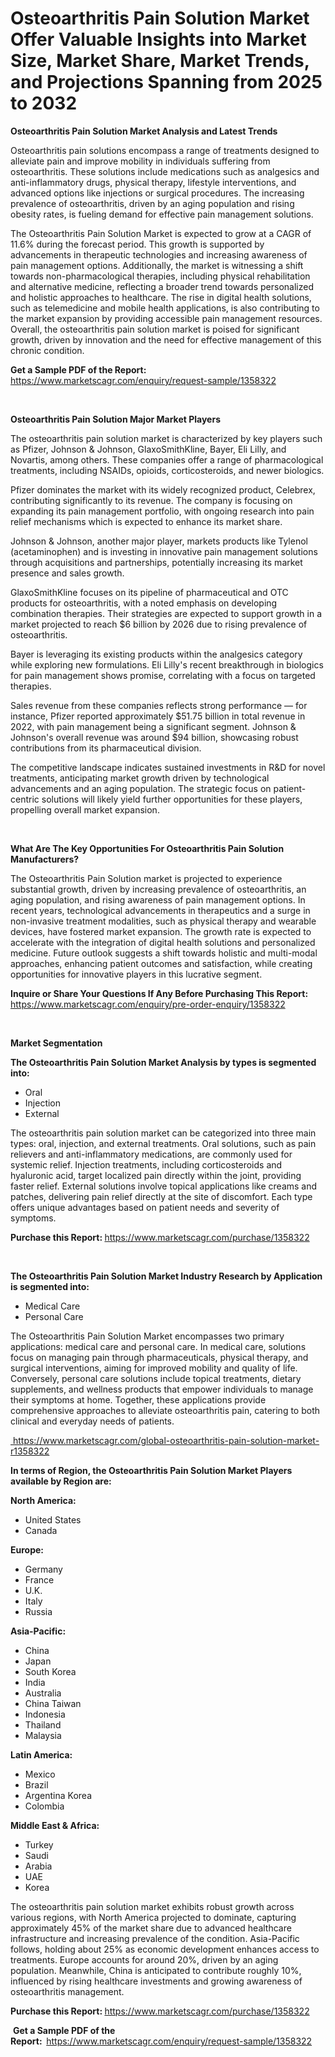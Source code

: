 <p><h1>Osteoarthritis Pain Solution Market Offer Valuable Insights into Market Size, Market Share, Market Trends, and Projections Spanning from 2025 to 2032</h1></p><p><strong>Osteoarthritis Pain Solution Market Analysis and Latest Trends</strong></p>
<p><p>Osteoarthritis pain solutions encompass a range of treatments designed to alleviate pain and improve mobility in individuals suffering from osteoarthritis. These solutions include medications such as analgesics and anti-inflammatory drugs, physical therapy, lifestyle interventions, and advanced options like injections or surgical procedures. The increasing prevalence of osteoarthritis, driven by an aging population and rising obesity rates, is fueling demand for effective pain management solutions.</p><p>The Osteoarthritis Pain Solution Market is expected to grow at a CAGR of 11.6% during the forecast period. This growth is supported by advancements in therapeutic technologies and increasing awareness of pain management options. Additionally, the market is witnessing a shift towards non-pharmacological therapies, including physical rehabilitation and alternative medicine, reflecting a broader trend towards personalized and holistic approaches to healthcare. The rise in digital health solutions, such as telemedicine and mobile health applications, is also contributing to the market expansion by providing accessible pain management resources. Overall, the osteoarthritis pain solution market is poised for significant growth, driven by innovation and the need for effective management of this chronic condition.</p></p>
<p><strong>Get a Sample PDF of the Report:&nbsp;</strong> <a href="https://www.marketscagr.com/enquiry/request-sample/1358322?utm_campaign=2475&utm_medium=2&utm_source=Github&utm_content=ia&utm_term=19042025&utm_id=osteoarthritis-pain-solution">https://www.marketscagr.com/enquiry/request-sample/1358322</a></p>
<p>&nbsp;</p>
<p><strong>Osteoarthritis Pain Solution Major Market Players</strong></p>
<p><p>The osteoarthritis pain solution market is characterized by key players such as Pfizer, Johnson & Johnson, GlaxoSmithKline, Bayer, Eli Lilly, and Novartis, among others. These companies offer a range of pharmacological treatments, including NSAIDs, opioids, corticosteroids, and newer biologics.</p><p>Pfizer dominates the market with its widely recognized product, Celebrex, contributing significantly to its revenue. The company is focusing on expanding its pain management portfolio, with ongoing research into pain relief mechanisms which is expected to enhance its market share.</p><p>Johnson & Johnson, another major player, markets products like Tylenol (acetaminophen) and is investing in innovative pain management solutions through acquisitions and partnerships, potentially increasing its market presence and sales growth.</p><p>GlaxoSmithKline focuses on its pipeline of pharmaceutical and OTC products for osteoarthritis, with a noted emphasis on developing combination therapies. Their strategies are expected to support growth in a market projected to reach $6 billion by 2026 due to rising prevalence of osteoarthritis.</p><p>Bayer is leveraging its existing products within the analgesics category while exploring new formulations. Eli Lilly's recent breakthrough in biologics for pain management shows promise, correlating with a focus on targeted therapies. </p><p>Sales revenue from these companies reflects strong performance — for instance, Pfizer reported approximately $51.75 billion in total revenue in 2022, with pain management being a significant segment. Johnson & Johnson's overall revenue was around $94 billion, showcasing robust contributions from its pharmaceutical division. </p><p>The competitive landscape indicates sustained investments in R&D for novel treatments, anticipating market growth driven by technological advancements and an aging population. The strategic focus on patient-centric solutions will likely yield further opportunities for these players, propelling overall market expansion.</p></p>
<p>&nbsp;</p>
<p><strong>What Are The Key Opportunities For Osteoarthritis Pain Solution Manufacturers?</strong></p>
<p><p>The Osteoarthritis Pain Solution market is projected to experience substantial growth, driven by increasing prevalence of osteoarthritis, an aging population, and rising awareness of pain management options. In recent years, technological advancements in therapeutics and a surge in non-invasive treatment modalities, such as physical therapy and wearable devices, have fostered market expansion. The growth rate is expected to accelerate with the integration of digital health solutions and personalized medicine. Future outlook suggests a shift towards holistic and multi-modal approaches, enhancing patient outcomes and satisfaction, while creating opportunities for innovative players in this lucrative segment.</p></p>
<p><strong>Inquire or Share Your Questions If Any Before Purchasing This Report:</strong> <a href="https://www.marketscagr.com/enquiry/pre-order-enquiry/1358322?utm_campaign=2475&utm_medium=2&utm_source=Github&utm_content=ia&utm_term=19042025&utm_id=osteoarthritis-pain-solution">https://www.marketscagr.com/enquiry/pre-order-enquiry/1358322</a></p>
<p>&nbsp;</p>
<p><strong>Market Segmentation</strong></p>
<p><strong>The Osteoarthritis Pain Solution Market Analysis by types is segmented into:</strong></p>
<p><ul><li>Oral</li><li>Injection</li><li>External</li></ul></p>
<p><p>The osteoarthritis pain solution market can be categorized into three main types: oral, injection, and external treatments. Oral solutions, such as pain relievers and anti-inflammatory medications, are commonly used for systemic relief. Injection treatments, including corticosteroids and hyaluronic acid, target localized pain directly within the joint, providing faster relief. External solutions involve topical applications like creams and patches, delivering pain relief directly at the site of discomfort. Each type offers unique advantages based on patient needs and severity of symptoms.</p></p>
<p><strong>Purchase this Report:&nbsp;</strong><a href="https://www.marketscagr.com/purchase/1358322?utm_campaign=2475&utm_medium=2&utm_source=Github&utm_content=ia&utm_term=19042025&utm_id=osteoarthritis-pain-solution">https://www.marketscagr.com/purchase/1358322</a></p>
<p>&nbsp;</p>
<p><strong>The Osteoarthritis Pain Solution Market Industry Research by Application is segmented into:</strong></p>
<p><ul><li>Medical Care</li><li>Personal Care</li></ul></p>
<p><p>The Osteoarthritis Pain Solution Market encompasses two primary applications: medical care and personal care. In medical care, solutions focus on managing pain through pharmaceuticals, physical therapy, and surgical interventions, aiming for improved mobility and quality of life. Conversely, personal care solutions include topical treatments, dietary supplements, and wellness products that empower individuals to manage their symptoms at home. Together, these applications provide comprehensive approaches to alleviate osteoarthritis pain, catering to both clinical and everyday needs of patients.</p></p>
<p><a href="https://www.marketscagr.com/global-osteoarthritis-pain-solution-market-r1358322?utm_campaign=2475&utm_medium=2&utm_source=Github&utm_content=ia&utm_term=19042025&utm_id=osteoarthritis-pain-solution">&nbsp;https://www.marketscagr.com/global-osteoarthritis-pain-solution-market-r1358322</a></p>
<p><strong>In terms of Region, the Osteoarthritis Pain Solution Market Players available by Region are:</strong></p>
<p>
    <p> <strong> North America: </strong>
        <ul>
            <li>United States</li>
            <li>Canada</li>
        </ul>
        </p> 
    <p> <strong> Europe: </strong>
        <ul>
            <li>Germany</li>
            <li>France</li>
            <li>U.K.</li>
            <li>Italy</li>
            <li>Russia</li>
        </ul>
        </p> 
    <p> <strong> Asia-Pacific: </strong>
        <ul>
            <li>China</li>
            <li>Japan</li>
            <li>South Korea</li>
            <li>India</li>
            <li>Australia</li>
            <li>China Taiwan</li>
            <li>Indonesia</li>
            <li>Thailand</li>
            <li>Malaysia</li>
        </ul>
        </p> 
    <p> <strong> Latin America: </strong>
        <ul>
            <li>Mexico</li>
            <li>Brazil</li>
            <li>Argentina Korea</li>
            <li>Colombia</li>
        </ul>
        </p> 
    <p> <strong> Middle East & Africa: </strong>
        <ul>
            <li>Turkey</li>
            <li>Saudi</li>
            <li>Arabia</li>
            <li>UAE</li>
            <li>Korea</li>
        </ul>
    </p>
    </p>
<p><p>The osteoarthritis pain solution market exhibits robust growth across various regions, with North America projected to dominate, capturing approximately 45% of the market share due to advanced healthcare infrastructure and increasing prevalence of the condition. Asia-Pacific follows, holding about 25% as economic development enhances access to treatments. Europe accounts for around 20%, driven by an aging population. Meanwhile, China is anticipated to contribute roughly 10%, influenced by rising healthcare investments and growing awareness of osteoarthritis management.</p></p>
<p><strong>Purchase this Report: </strong><a href="https://www.marketscagr.com/purchase/1358322?utm_campaign=2475&utm_medium=2&utm_source=Github&utm_content=ia&utm_term=19042025&utm_id=osteoarthritis-pain-solution">https://www.marketscagr.com/purchase/1358322</a></p>
<p>&nbsp;<strong>Get a Sample PDF of the Report:&nbsp;&nbsp;</strong><a href="https://www.marketscagr.com/enquiry/request-sample/1358322?utm_campaign=2475&utm_medium=2&utm_source=Github&utm_content=ia&utm_term=19042025&utm_id=osteoarthritis-pain-solution">https://www.marketscagr.com/enquiry/request-sample/1358322</a></p>
<p><strong></strong></p>
<p><p></p><p></p><p></p></p>